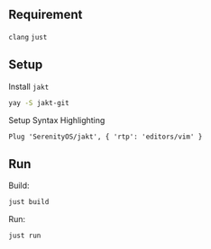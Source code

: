 ## Requirement

`clang`
`just`

## Setup

Install `jakt`

```bash
yay -S jakt-git
```

Setup Syntax Highlighting

```vimscript
Plug 'SerenityOS/jakt', { 'rtp': 'editors/vim' }
```

## Run

Build:

```bash
just build
```

Run:

```bash
just run
```
